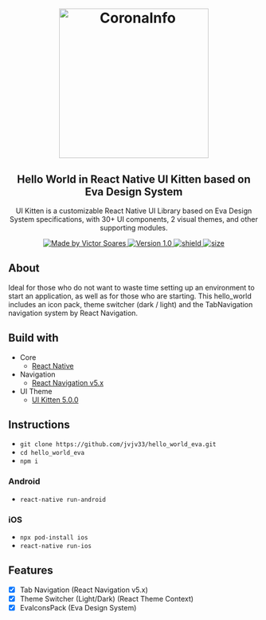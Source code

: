 <h1 align="center">
  <a href="https://akveo.github.io/react-native-ui-kitten/">
    <img alt="CoronaInfo" src="https://user-images.githubusercontent.com/19741953/83339189-b34fb080-a2a1-11ea-9449-bf86ce88b598.png" width="300px" />
  </a>
</h1>

<h2 align="center">
  Hello World in React Native UI Kitten based on Eva Design System
</h2>

<p align="center">
  UI Kitten is a customizable React Native UI Library based on Eva Design System specifications, with 30+ UI components, 2     visual themes, and other supporting modules.
</p>

<p align="center">
  <a href="https://github.com/jvjv33">
    <img alt="Made by Victor Soares" src="https://img.shields.io/badge/made%20by-Victor%20Soares-blue">
    <img alt="Version 1.0" src="https://img.shields.io/badge/version-1.0-brightgreen">
    <img alt="shield" src="https://img.shields.io/david/jvjv33/hello_world_eva">
    <img alt="size" src="https://img.shields.io/github/languages/code-size/jvjv33/hello_world_eva">
  </a>
</p>

## About

Ideal for those who do not want to waste time setting up an environment to start an application, as well as for those who are starting. This hello_world includes an icon pack, theme switcher (dark / light) and the TabNavigation navigation system by React Navigation.

## Build with

- Core
  - [React Native](https://reactnative.dev)
- Navigation
  - [React Navigation v5.x](https://reactnavigation.org)
- UI Theme
  - [UI Kitten 5.0.0](https://akveo.github.io/react-native-ui-kitten)

## Instructions
- `git clone https://github.com/jvjv33/hello_world_eva.git`
- `cd hello_world_eva`
- `npm i`

### Android
- `react-native run-android`

### iOS
- `npx pod-install ios`
- `react-native run-ios`

## Features

- [X] Tab Navigation (React Navigation v5.x)
- [X] Theme Switcher (Light/Dark) (React Theme Context)
- [X] EvaIconsPack (Eva Design System)

